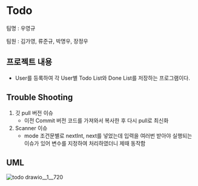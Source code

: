 # Todo

팀명 : 우영규

팀원 : 김가영, 류준규, 박명우, 장정우

## 프로젝트 내용

- User를 등록하여 각 User별 Todo List와 Done List를 저장하는 프로그램이다.

## Trouble Shooting

1. 깃 pull 버전 이슈
    - 이전 Commit 버전 코드를 가져와서 복사한 후 다시 pull로 최신화
2. Scanner 이슈
    - mode 조건문별로 nextInt, next를 넣었는데 입력을 여러번 받아야 실행되는 이슈가 있어 변수를 지정하여 처리하였더니 제때 동작함

## UML
![todo drawio__1__720](https://github.com/JunGyuRyu/FISA_java_project/assets/88473185/a701dab2-0d0e-45e6-899a-6d29f2f39bed)
